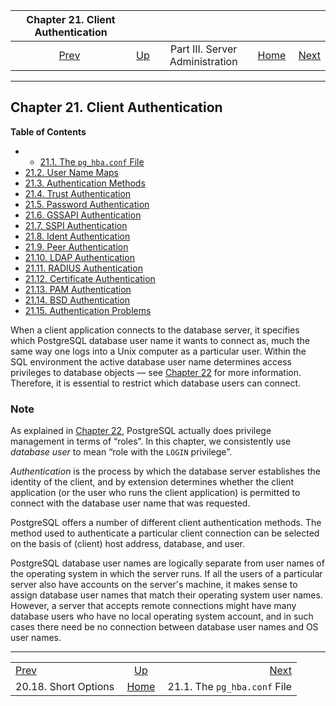 <!--?xml version="1.0" encoding="UTF-8" standalone="no"?-->

|             Chapter 21. Client Authentication             |                                                    |                                 |                                                       |                                                             |
| :-------------------------------------------------------: | :------------------------------------------------- | :-----------------------------: | ----------------------------------------------------: | ----------------------------------------------------------: |
| [Prev](runtime-config-short.html "20.18. Short Options")  | [Up](admin.html "Part III. Server Administration") | Part III. Server Administration | [Home](index.html "PostgreSQL 17devel Documentation") |  [Next](auth-pg-hba-conf.html "21.1. The pg_hba.conf File") |

***

## Chapter 21. Client Authentication

**Table of Contents**

  * *   [21.1. The `pg_hba.conf` File](auth-pg-hba-conf.html)
  * [21.2. User Name Maps](auth-username-maps.html)
  * [21.3. Authentication Methods](auth-methods.html)
  * [21.4. Trust Authentication](auth-trust.html)
  * [21.5. Password Authentication](auth-password.html)
  * [21.6. GSSAPI Authentication](gssapi-auth.html)
  * [21.7. SSPI Authentication](sspi-auth.html)
  * [21.8. Ident Authentication](auth-ident.html)
  * [21.9. Peer Authentication](auth-peer.html)
  * [21.10. LDAP Authentication](auth-ldap.html)
  * [21.11. RADIUS Authentication](auth-radius.html)
  * [21.12. Certificate Authentication](auth-cert.html)
  * [21.13. PAM Authentication](auth-pam.html)
  * [21.14. BSD Authentication](auth-bsd.html)
  * [21.15. Authentication Problems](client-authentication-problems.html)

When a client application connects to the database server, it specifies which PostgreSQL database user name it wants to connect as, much the same way one logs into a Unix computer as a particular user. Within the SQL environment the active database user name determines access privileges to database objects — see [Chapter 22](user-manag.html "Chapter 22. Database Roles") for more information. Therefore, it is essential to restrict which database users can connect.

### Note

As explained in [Chapter 22](user-manag.html "Chapter 22. Database Roles"), PostgreSQL actually does privilege management in terms of “roles”. In this chapter, we consistently use *database user* to mean “role with the `LOGIN` privilege”.

*Authentication* is the process by which the database server establishes the identity of the client, and by extension determines whether the client application (or the user who runs the client application) is permitted to connect with the database user name that was requested.

PostgreSQL offers a number of different client authentication methods. The method used to authenticate a particular client connection can be selected on the basis of (client) host address, database, and user.

PostgreSQL database user names are logically separate from user names of the operating system in which the server runs. If all the users of a particular server also have accounts on the server's machine, it makes sense to assign database user names that match their operating system user names. However, a server that accepts remote connections might have many database users who have no local operating system account, and in such cases there need be no connection between database user names and OS user names.

***

|                                                           |                                                       |                                                             |
| :-------------------------------------------------------- | :---------------------------------------------------: | ----------------------------------------------------------: |
| [Prev](runtime-config-short.html "20.18. Short Options")  |   [Up](admin.html "Part III. Server Administration")  |  [Next](auth-pg-hba-conf.html "21.1. The pg_hba.conf File") |
| 20.18. Short Options                                      | [Home](index.html "PostgreSQL 17devel Documentation") |                                21.1. The `pg_hba.conf` File |
